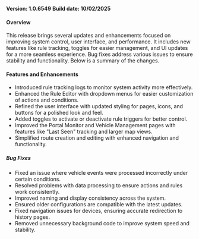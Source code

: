  **Version: 1.0.6549**
 **Build date: 10/02/2025**
 
#### Overview
This release brings several updates and enhancements focused on improving system control, user interface, and performance. It includes new features like rule tracking, toggles for easier management, and UI updates for a more seamless experience. Bug fixes address various issues to ensure stability and functionality. Below is a summary of the changes.

#### Features and Enhancements
- Introduced rule tracking logs to monitor system activity more effectively.
- Enhanced the Rule Editor with dropdown menus for easier customization of actions and conditions.
- Refined the user interface with updated styling for pages, icons, and buttons for a polished look and feel.
- Added toggles to activate or deactivate rule triggers for better control.
- Improved the Portal Monitor and Vehicle Management pages with features like "Last Seen" tracking and larger map views.
- Simplified route creation and editing with enhanced navigation and functionality.
##### Bug Fixes
- Fixed an issue where vehicle events were processed incorrectly under certain conditions.
- Resolved problems with data processing to ensure actions and rules work consistently.
- Improved naming and display consistency across the system.
- Ensured older configurations are compatible with the latest updates.
- Fixed navigation issues for devices, ensuring accurate redirection to history pages.
- Removed unnecessary background code to improve system speed and stability.